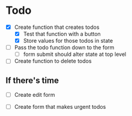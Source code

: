 # Todo

- [x] Create function that creates todos
    - [x] Test that function with a button
    - [x] Store values for those todos in state 
- [ ] Pass the todo function down to the form
    - [ ] form submit should alter state at top level
- [ ] Create function to delete todos

## If there's time
- [ ] Create edit form
- [ ] Create form that makes urgent todos


